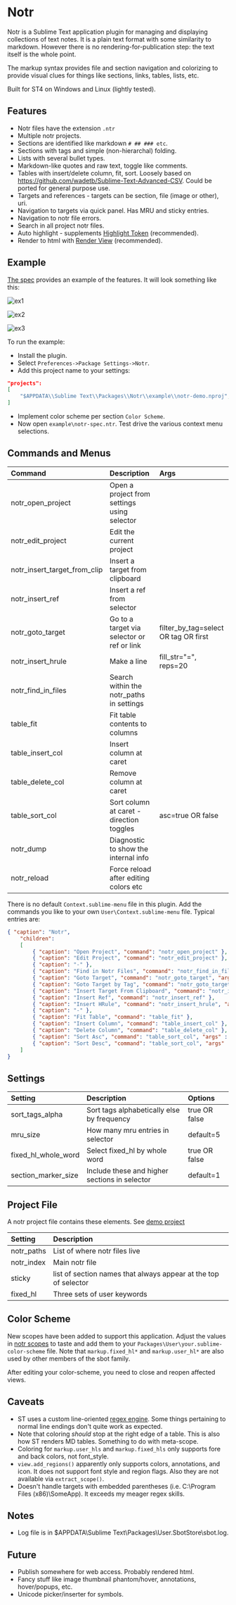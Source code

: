# Notr

Notr is a Sublime Text application plugin for managing and displaying collections of text notes.
It is a plain text format with some similarity to markdown. However there is no rendering-for-publication
step: the text itself is the whole point.

The markup syntax provides file and section navigation and colorizing to provide visual clues for things like
sections, links, tables, lists, etc.

Built for ST4 on Windows and Linux (lightly tested).

## Features

- Notr files have the extension `.ntr`
- Multiple notr projects.
- Sections are identified like markdown `# ## ### etc`.
- Sections with tags and simple (non-hierarchal) folding.
- Lists with several bullet types.
- Markdown-like quotes and raw text, toggle like comments.
- Tables with insert/delete column, fit, sort. Loosely based on https://github.com/wadetb/Sublime-Text-Advanced-CSV.
  Could be ported for general purpose use.
- Targets and references - targets can be section, file (image or other), uri.
- Navigation to targets via quick panel. Has MRU and sticky entries.
- Navigation to notr file errors.
- Search in all project notr files.
- Auto highlight - supplements [Highlight Token](https://github.com/cepthomas/SbotHighlight) (recommended).
- Render to html with [Render View](https://github.com/cepthomas/SbotRender) (recommended).

## Example

[The spec](example/notr-spec.ntr) provides an example of the features. It will look something like this:

![ex1](example/ex1.jpg)

![ex2](example/ex2.jpg)

![ex3](example/ex3.jpg)

To run the example:
- Install the plugin.
- Select `Preferences->Package Settings->Notr`.
- Add this project name to your settings:
``` json
"projects":
[
    "$APPDATA\\Sublime Text\\Packages\\Notr\\example\\notr-demo.nproj",
]
```
- Implement color scheme per section `Color Scheme`.
- Now open `example\notr-spec.ntr`. Test drive the various context menu selections.

## Commands and Menus

| Command                      | Description                                  | Args                                 |
| :--------                    | :-------                                     | :--------                            |
| notr_open_project            | Open a project from settings using selector  |                                      |
| notr_edit_project            | Edit the current project                     |                                      |
| notr_insert_target_from_clip | Insert a target from clipboard               |                                      |
| notr_insert_ref              | Insert a ref from selector                   |                                      |
| notr_goto_target             | Go to a target via selector or ref or link   | filter_by_tag=select OR tag OR first |
| notr_insert_hrule            | Make a line                                  | fill_str="=", reps=20                |
| notr_find_in_files           | Search within the notr_paths in settings     |                                      |
| table_fit                    | Fit table contents to columns                |                                      |
| table_insert_col             | Insert column at caret                       |                                      |
| table_delete_col             | Remove column at caret                       |                                      |
| table_sort_col               | Sort column at caret - direction toggles     | asc=true OR false                    |
| notr_dump                    | Diagnostic to show the internal info         |                                      |
| notr_reload                  | Force reload after editing colors etc        |                                      |

There is no default `Context.sublime-menu` file in this plugin.
Add the commands you like to your own `User\Context.sublime-menu` file. Typical entries are:
``` json
{ "caption": "Notr",
    "children":
    [
        { "caption": "Open Project", "command": "notr_open_project" },
        { "caption": "Edit Project", "command": "notr_edit_project" },
        { "caption": "-" },
        { "caption": "Find in Notr Files", "command": "notr_find_in_files" },
        { "caption": "Goto Target", "command": "notr_goto_target", "args" : {"filter_by_tag" : false} },
        { "caption": "Goto Target by Tag", "command": "notr_goto_target", "args" : {"filter_by_tag" : true} },
        { "caption": "Insert Target From Clipboard", "command": "notr_insert_target_from_clip" },
        { "caption": "Insert Ref", "command": "notr_insert_ref" },
        { "caption": "Insert HRule", "command": "notr_insert_hrule", "args" : {"fill_str" : "=", "reps": 60} },
        { "caption": "-" },
        { "caption": "Fit Table", "command": "table_fit" },
        { "caption": "Insert Column", "command": "table_insert_col" },
        { "caption": "Delete Column", "command": "table_delete_col" },
        { "caption": "Sort Asc", "command": "table_sort_col", "args" : {"asc" : true} },
        { "caption": "Sort Desc", "command": "table_sort_col", "args" : {"asc" : false} },
    ]
}
```

## Settings

| Setting             | Description                                   | Options         |
| :--------           | :-------                                      | :------         |
| sort_tags_alpha     | Sort tags alphabetically else by frequency    | true OR false   |
| mru_size            | How many mru entries in selector              | default=5       |
| fixed_hl_whole_word | Select fixed_hl by whole word                 | true OR false   |
| section_marker_size | Include these and higher sections in selector | default=1       |

## Project File

A notr project file contains these elements. See [demo project](example/notr-demo.nproj)

| Setting             | Description                                                     |
| :--------           | :-------                                                        |
| notr_paths          | List of where notr files live                                   |
| notr_index          | Main notr file                                                  |
| sticky              | list of section names that always appear at the top of selector |
| fixed_hl            | Three sets of user keywords                                     |

## Color Scheme

New scopes have been added to support this application. Adjust the values in
[notr scopes](example/notr-scopes.sublime-color-scheme) to taste and add them
to your `Packages\User\your.sublime-color-scheme` file. Note that `markup.fixed_hl*`
and `markup.user_hl*` are also used by other members of the sbot family.

After editing your color-scheme, you need to close and reopen affected views.

## Caveats

- ST uses a custom line-oriented [regex engine](https://www.sublimetext.com/docs/syntax.html). Some things pertaining to normal line endings don't quite work as expected.
- Note that coloring *should* stop at the right edge of a table. This is also how ST renders MD tables. Something to do with meta-scope.
- Coloring for `markup.user_hls` and `markup.fixed_hls` only supports fore and back colors, not font_style.
- `view.add_regions()` apparently only supports colors, annotations, and icon. It does not support font style and region flags.
  Also they are not available via `extract_scope()`.
- Doesn't handle targets with embedded parentheses (i.e. C:\Program Files (x86)\SomeApp). It exceeds my meager regex skills.


## Notes

- Log file is in $APPDATA\Sublime Text\Packages\User\.SbotStore\sbot.log.


## Future

- Publish somewhere for web access. Probably rendered html.
- Fancy stuff like image thumbnail phantom/hover, annotations, hover/popups, etc.
- Unicode picker/inserter for symbols.
